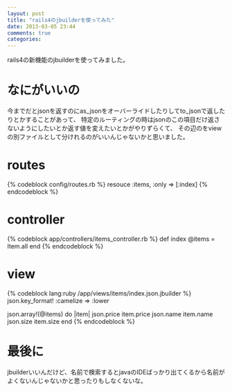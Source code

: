 ```yaml
---
layout: post
title: "rails4のjbuilderを使ってみた"
date: 2013-03-05 23:44
comments: true
categories:
---
```


rails4の新機能のjbuilderを使ってみました。

# なにがいいの

今までだとjsonを返すのにas_jsonをオーバーライドしたりしてto_jsonで返したりとかすることがあって、
特定のルーティングの時はjsonのこの項目だけ返さないようにしたいとか返す値を変えたいとかがやりずらくて、
その辺のをviewの別ファイルとして分けれるのがいいんじゃないかと思いました。

# routes

{% codeblock config/routes.rb %}
resouce :items, :only => [:index]
{% endcodeblock %}

# controller

{% codeblock app/controllers/items_controller.rb %}
def index
  @items = Item.all
end
{% endcodeblock %}

# view

{% codeblock lang:ruby /app/views/items/index.json.jbuilder %}
json.key_format! :camelize => :lower

json.array!(@items) do |item|
  json.price item.price
  json.name  item.name
  json.size  item.size
end
{% endcodeblock %}

# 最後に

jbuilderいいんだけど、名前で検索するとjavaのIDEばっかり出てくるから名前がよくないんじゃないかと思ったりもしなくないな。
